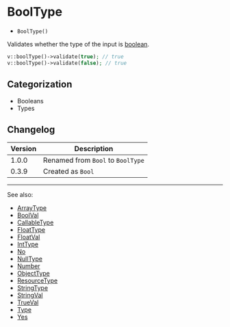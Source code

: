# BoolType

- `BoolType()`

Validates whether the type of the input is [boolean](http://php.net/types.boolean).

```php
v::boolType()->validate(true); // true
v::boolType()->validate(false); // true
```

## Categorization

- Booleans
- Types

## Changelog

Version | Description
--------|-------------
  1.0.0 | Renamed from `Bool` to `BoolType`
  0.3.9 | Created as `Bool`

***
See also:

- [ArrayType](ArrayType.md)
- [BoolVal](BoolVal.md)
- [CallableType](CallableType.md)
- [FloatType](FloatType.md)
- [FloatVal](FloatVal.md)
- [IntType](IntType.md)
- [No](No.md)
- [NullType](NullType.md)
- [Number](Number.md)
- [ObjectType](ObjectType.md)
- [ResourceType](ResourceType.md)
- [StringType](StringType.md)
- [StringVal](StringVal.md)
- [TrueVal](TrueVal.md)
- [Type](Type.md)
- [Yes](Yes.md)
